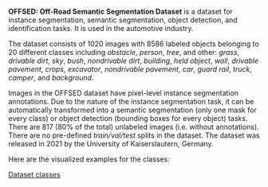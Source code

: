 **OFFSED: Off-Road Semantic Segmentation Dataset** is a dataset for instance segmentation, semantic segmentation, object detection, and identification tasks. It is used in the automotive industry. 

The dataset consists of 1020 images with 8586 labeled objects belonging to 20 different classes including *obstacle*, *person*, *tree*, and other: *grass*, *drivable dirt*, *sky*, *bush*, *nondrivable dirt*, *building*, *held object*, *wall*, *drivable pavement*, *crops*, *excavator*, *nondrivable pavement*, *car*, *guard rail*, *truck*, *camper*, and *background*.

Images in the OFFSED dataset have pixel-level instance segmentation annotations. Due to the nature of the instance segmentation task, it can be automatically transformed into a semantic segmentation (only one mask for every class) or object detection (bounding boxes for every object) tasks. There are 817 (80% of the total) unlabeled images (i.e. without annotations). There are no pre-defined <i>train/val/test</i> splits in the dataset. The dataset was released in 2021 by the University of Kaiserslautern, Germany.

Here are the visualized examples for the classes:

[Dataset classes](https://github.com/dataset-ninja/offsed/raw/main/visualizations/classes_preview.webm)
